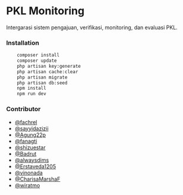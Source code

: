 # PKL Monitoring
Intergarasi sistem pengajuan, verifikasi, monitoring, dan evaluasi PKL. 

### Installation

```bash
    composer install
    composer update
    php artisan key:generate
    php artisan cache:clear
    php artisan migrate
    php artisan db:seed
    npm install
    npm run dev

```

### Contributor
- [@fachrel](https://www.github.com/fachrel)
- [@sayyidazizii](https://www.github.com/sayyidazizii)
- [@Agung22p](https://www.github.com/Agung22p)
- [@fanagti](https://www.github.com/fanagti)
- [@shizuestar](https://www.github.com/shizuestar)
- [@Badrut](https://www.github.com/Badrut)
- [@alwaysdims](https://www.github.com/alwaysdims)
- [@Erstaveda1205](https://www.github.com/Erstaveda1205)
- [@vinonada](https://www.github.com/vinonada)
- [@CharisaMarshaF](https://www.github.com/CharisaMarshaF)
- [@wiratmo](https://www.github.com/wiratmo)

